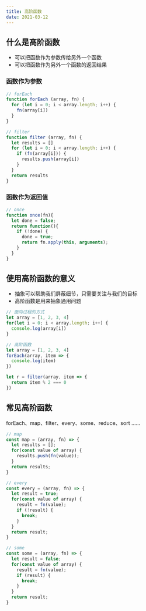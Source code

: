 ```yaml
---
title: 高阶函数
date: 2021-03-12
---
```


## 什么是高阶函数

- 可以把函数作为参数传给另外一个函数
- 可以把函数作为另外一个函数的返回结果

### 函数作为参数

```js
// forEach
function forEach (array, fn) {
  for (let i = 0; i < array.length; i++) {
    fn(array[i])
  }
}

// filter
function filter (array, fn) {
  let results = []
  for (let i = 0; i < array.length; i++) {
    if (fn(array[i])) {
      results.push(array[i])
    }
  }
  return results
}
```

### 函数作为返回值

```js
// once
function once(fn){
  let done = false;
  return function(){
    if (!done) {
      done = true;
      return fn.apply(this, arguments);
    }
  }
}
```

## 使用高阶函数的意义

- 抽象可以帮助我们屏蔽细节，只需要关注与我们的目标
- 高阶函数是用来抽象通用问题

```js
// 面向过程的方式
let array = [1, 2, 3, 4]
for(let i = 0; i < array.length; i++) {
  console.log(array[i])
}

// 高阶函数
let array = [1, 2, 3, 4]
forEach(array, item => {
  console.log(item)
})

let r = filter(array, item => {
  return item % 2 === 0
})
```

## 常见高阶函数

forEach、map、filter、every、some、reduce、sort ......

```js
// map
const map = (array, fn) => {
  let results = [];
  for(const value of array) {
    results.push(fn(value));
  }
  return results;
}

// every
const every = (array, fn) => {
  let result = true;
  for(const value of array) {
    result = fn(value);
    if (!result) {
      break;
    }
  }
  return result;
}

// some
const some = (array, fn) => {
  let result = false;
  for(const value of array) {
    result = fn(value);
    if (result) {
      break;
    }
  }
  return result;
}
```
